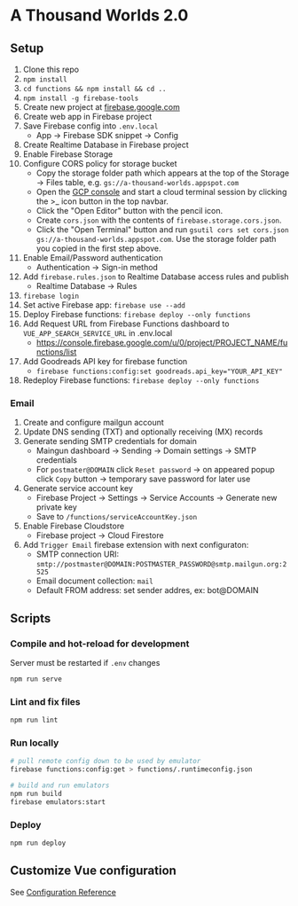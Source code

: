 # A Thousand Worlds 2.0

## Setup
1. Clone this repo
1. `npm install`
1. `cd functions && npm install && cd ..`
1. `npm install -g firebase-tools`
1. Create new project at [firebase.google.com](http://firebase.google.com)
1. Create web app in Firebase project
1. Save Firebase config into `.env.local`
    - App → Firebase SDK snippet → Config
1. Create Realtime Database in Firebase project
1. Enable Firebase Storage
1. Configure CORS policy for storage bucket
    - Copy the storage folder path which appears at the top of the Storage → Files table, e.g. `gs://a-thousand-worlds.appspot.com`
    - Open the [GCP console](console.cloud.google.com) and start a cloud terminal session by clicking the >\_ icon button in the top navbar.
    - Click the "Open Editor" button with the pencil icon.
    - Create `cors.json` with the contents of `firebase.storage.cors.json`.
    - Click the "Open Terminal" button and run `gsutil cors set cors.json gs://a-thousand-worlds.appspot.com`. Use the storage folder path you copied in the first step above.
1. Enable Email/Password authentication
    - Authentication → Sign-in method
1. Add `firebase.rules.json` to Realtime Database access rules and publish
    - Realtime Database → Rules
1. `firebase login`
1. Set active Firebase app: `firebase use --add`
1. Deploy Firebase functions: `firebase deploy --only functions`
1. Add Request URL from Firebase Functions dashboard to `VUE_APP_SEARCH_SERVICE_URL` in .env.local
    - https://console.firebase.google.com/u/0/project/PROJECT_NAME/functions/list
1. Add Goodreads API key for firebase function
    - `firebase functions:config:set goodreads.api_key="YOUR_API_KEY"`
1. Redeploy Firebase functions: `firebase deploy --only functions`

### Email
1. Create and configure mailgun account
1. Update DNS sending (TXT) and optionally receiving (MX) records
1. Generate sending SMTP credentials for domain
    - Maingun dashboard -> Sending -> Domain settings -> SMTP credentials
    - For `postmater@DOMAIN` click `Reset password` -> on appeared popup click `Copy` button -> temporary save password for later use
1. Generate service account key
    - Firebase Project -> Settings -> Service Accounts -> Generate new private key
    - Save to `/functions/serviceAccountKey.json`
1. Enable Firebase Cloudstore
    - Firebase project -> Cloud Firestore
1. Add `Trigger Email` firebase extension with next configuraton:
    - SMTP connection URI: `smtp://postmaster@DOMAIN:POSTMASTER_PASSWORD@smtp.mailgun.org:2525`
    - Email document collection: `mail`
    - Default FROM address: set sender addres, ex: bot@DOMAIN

## Scripts

### Compile and hot-reload for development

Server must be restarted if `.env` changes

```sh
npm run serve
```

### Lint and fix files
```sh
npm run lint
```

### Run locally
```sh
# pull remote config down to be used by emulator
firebase functions:config:get > functions/.runtimeconfig.json

# build and run emulators
npm run build
firebase emulators:start
```

### Deploy
```sh
npm run deploy
```

## Customize Vue configuration
See [Configuration Reference](https://cli.vuejs.org/config/)
